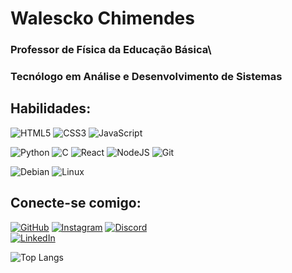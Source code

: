 # Walescko Chimendes

### Professor de Física da Educação Básica\
### Tecnólogo em Análise e Desenvolvimento de Sistemas 



## Habilidades:

![HTML5](https://img.shields.io/badge/HTML5-E34F26?style=for-the-badge&logo=html5&logoColor=white)
![CSS3](https://img.shields.io/badge/CSS3-1572B6?style=for-the-badge&logo=css3&logoColor=white)
![JavaScript](https://img.shields.io/badge/JavaScript-F7DF1E?style=for-the-badge&logo=javascript&logoColor=black)

![Python](https://img.shields.io/badge/python-3670A0?style=for-the-badge&logo=python&logoColor=ffdd54)
![C](https://img.shields.io/badge/C-00599C?style=for-the-badge&logo=c&logoColor=white)
![React](https://img.shields.io/badge/React-20232A?style=for-the-badge&logo=react&logoColor=61DAFB)	![NodeJS](https://img.shields.io/badge/node.js-6DA55F?style=for-the-badge&logo=node.js&logoColor=white)
![Git](https://img.shields.io/badge/GIT-E44C30?style=for-the-badge&logo=git&logoColor=white)


![Debian](https://img.shields.io/badge/Debian-D70A53?style=for-the-badge&logo=debian&logoColor=white)
![Linux](https://img.shields.io/badge/Linux-000?style=for-the-badge&logo=linux&logoColor=FCC624)

## Conecte-se comigo: 

[![GitHub](https://img.shields.io/badge/GitHub-100000?style=for-the-badge&logo=github&logoColor=white)](https://github.com/walescko)
[![Instagram](https://img.shields.io/badge/-Instagram-%23E4405F?style=for-the-badge&logo=instagram&logoColor=white)](https://www.instagram.com/walescko.ws/)
[![Discord](https://img.shields.io/badge/Discord-7289DA?style=for-the-badge&logo=discord&logoColor=white)](https://discord.com/channels/@SEUUSERNAME/)	
[![LinkedIn](https://img.shields.io/badge/LinkedIn-0077B5?style=for-the-badge&logo=linkedin&logoColor=white)](https://www.linkedin.com/in/walescko/)

![Top Langs](https://github-readme-stats-git-masterrstaa-rickstaa.vercel.app/api/top-langs/?username=walescko&bg_color=000&border_color=30A3DC&title_color=E94D5F&text_color=FFF)
